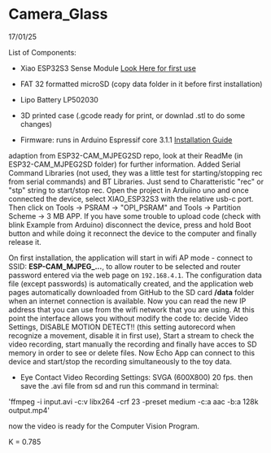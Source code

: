 # Camera_Glass
17/01/25

List of Components:

- Xiao ESP32S3 Sense Module [Look Here for first use](https://wiki.seeedstudio.com/xiao_esp32s3_getting_started/)
- FAT 32 formatted microSD (copy data folder in it before first installation)
- Lipo Battery LP502030
- 3D printed case (.gcode ready for print, or downlad .stl to do some changes)

- Firmware: runs in Arduino Espressif core 3.1.1 [Installation Guide](https://docs.espressif.com/projects/arduino-esp32/en/latest/installing.html)

adaption from ESP32-CAM_MJPEG2SD repo, look at their ReadMe (in ESP32-CAM_MJPEG2SD folder) for further information. Added Serial Command Libraries (not used, they was a little test for starting/stopping rec from serial commands) and BT Libraries. Just send to Charatteristic "rec" or "stp" string to start/stop rec.
Open the project in Arduiino uno and once connected the device, select XIAO_ESP32S3 with the relative usb-c port.
Then click on Tools -> PSRAM -> "OPI_PSRAM" and Tools -> Partition Scheme -> 3 MB APP.
If you have some trouble to upload code (check with blink Example from Arduino) disconnect the device, press and hold Boot button and while doing it reconnect the device to the computer and finally release it.

On first installation, the application will start in wifi AP mode - connect to SSID: **ESP-CAM_MJPEG_...**, to allow router to be selected and router password entered via the web page on `192.168.4.1`. The configuration data file (except passwords) is automatically created, and the application web pages automatically downloaded from GitHub to the SD card **/data** folder when an internet connection is available. Now you can read the new IP address that you can use from the wifi network that you are using. At this point the interface allows you without modify the code to: decide Video Settings, DISABLE MOTION DETECT!! (this setting autorecord when recognize a movement, disable it in first use), Start a stream to check the video recording, start manually the recording and finally have acces to SD memory in order to see or delete files. Now Echo App can connect to this device and start/stop the recording simultaneously to the toy data.

- Eye Contact Video Recording Settings: SVGA (600X800) 20 fps. then save the .avi file from sd and run this command in terminal: 

'ffmpeg -i input.avi -c:v libx264 -crf 23 -preset medium -c:a aac -b:a 128k output.mp4'

now the video is ready for the Computer Vision Program.

K = 0.785

